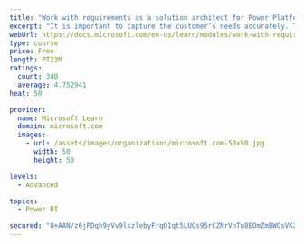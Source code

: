 ```yaml
---
title: "Work with requirements as a solution architect for Power Platform and Dynamics 365"
excerpt: "It is important to capture the customer’s needs accurately. This module explains how to capture requirements and identify functional and non-functional items."
webUrl: https://docs.microsoft.com/en-us/learn/modules/work-with-requirements/
type: course
price: Free
length: PT23M
ratings:
  count: 340
  average: 4.752941
heat: 50

provider:
  name: Microsoft Learn
  domain: microsoft.com
  images:
    - url: /assets/images/organizations/microsoft.com-50x50.jpg
      width: 50
      height: 50

levels:
  - Advanced

topics:
  - Power BI

secured: "8+AAN/z6jPDqh9yVv9lszlebyFrqO1qt5LUCs95rCZNrVnTu8EOmZmBWGsVKZtRRT+HZ+imi91bxiuQyvIEom1Mo4s0cHsSRx78k4fcRanyhercF0Sn1Kr7EKQ8jiF4nolx9P7KEEF47lO/M0VfE9MmMzdK/Wyprv5rqcebHqTjFcTPCyje5JEoAIkUCryuQYXLPjypzCXLHnrFsDKDaiX/15k4UqpcwO+ZlPRlvCuSLcv2Kpsl4Z5wjrjRdX5THo11k7sJNG0TqeVQUt6tOgJRkLVO9TjmrVTza+Qzva05m2ZPKyx6wIGWnLqPakIQsPbd6yvizsYQ2654k0eH+PlEedvsiD5uqbpCNOqSTTyMl6mWYCL8lbpsufI/PvDMyZa0dGG3SW5oq6sWlTCj0uXIXiJ2UDRhjbdhK3eFZoI8=;m9Xgz/TJcnJjNEK62kj27w=="
---
```


